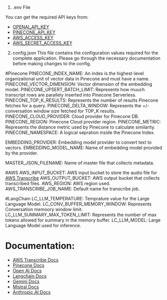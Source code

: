 1. .env File

You can get the required API keys from:

- [OPENAI_API_KEY](https://platform.openai.com/api-keys)
- [PINECONE_API_KEY](https://app.pinecone.io/)
- [AWS_ACCESS_KEY](https://console.aws.amazon.com/)
- [AWS_SECRET_ACCESS_KEY](https://console.aws.amazon.com/) 



2. config.json
This file contains the configuration values required for the complete application. Please go through the necessary documentation before making changes to the config.

#Pinecone
PINECONE_INDEX_NAME: An index is the highest-level organizational unit of vector data in Pinecone and must have a name.
PINECONE_VECTOR_DIMENSION: Vector dimension of the embedding model.
PINECONE_UPSERT_BATCH_LIMIT: Represents how muuch transcript rows are parallely inserted into Pinecone Serverless.
PINECONE_TOP_K_RESULTS: Represents the number of results Pinecone fetches for a query.
PINECONE_DELTA_WINDOW: Represents the +/- conversation window size fetched for TOP_K results.
PINECONE_CLOUD_PROVIDER: Cloud provider for Pinecone DB.
PINECONE_REGION: Pinecone Cloud provider region.
PINECONE_METRIC: Represents the distance metric used by Pinecone to calculate similarity.
PINECONE_NAMESPACE: A logical sepration inside the Pinecone Index.

EMBEDDING_PROVIDER: Embedding model provider to convert text to vectors.
EMBEDDING_MODEL_NAME: Name of embedding model provided by the provider.

MASTER_JSON_FILENAME: Name of master file that collects metadata.

#AWS
AWS_INPUT_BUCKET: AWS input bucket to store the audio file for [AWS Transcribe](https://aws.amazon.com/transcribe/)
AWS_OUTPUT_BUCKET: AWS output bucket that collects transcribed files.
AWS_REGION: AWS region used.
AWS_TRANSCRIBE_JOB_NAME: Default name for transcribe job.

#LangChain
LC_LLM_TEMPERATURE: Temprature value for the Large Language Model.
LC_CONV_BUFFER_MEMORY_WINDOW: Represents Conversation memoory window limit.
LC_LLM_SUMMARY_MAX_TOKEN_LIMIT: Represents the number of max tokens allowed for summary in the memory buffer.
LC_LLM_MODEL: Large Language Model used for inference.


# Documentation:
- [AWS Transcribe Docs](https://docs.aws.amazon.com/transcribe/)
- [Pinecone Docs](https://docs.pinecone.io/docs/overview)
- [Open AI Docs](https://platform.openai.com/docs/introduction)
- [Langchain Docs](https://python.langchain.com/docs/get_started/introduction)
- [Gemini Docs](https://ai.google.dev/docs)
- [Mistral Docs](https://docs.mistral.ai/)
- [Anthropic AI Docs](https://docs.anthropic.com/claude/docs/intro-to-claude)